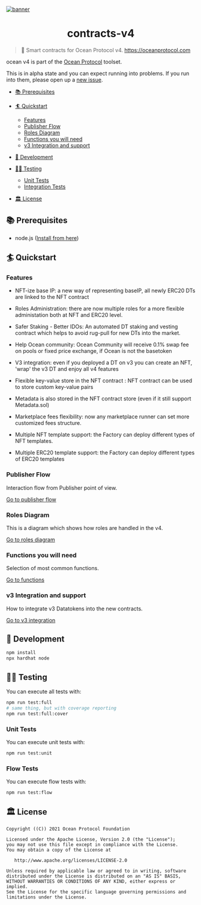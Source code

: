 [![banner](https://raw.githubusercontent.com/oceanprotocol/art/master/github/repo-banner%402x.png)](https://oceanprotocol.com)

<h1 align="center">contracts-v4</h1>

> 🦑 Smart contracts for Ocean Protocol v4. https://oceanprotocol.com
<!-- 
[![npm](https://img.shields.io/npm/v/@oceanprotocol/lib.svg)](https://www.npmjs.com/package/@oceanprotocol/lib)
[![Build Status](https://github.com/oceanprotocol/ocean.js/workflows/CI/badge.svg)](https://github.com/oceanprotocol/ocean.js/actions)
[![Maintainability](https://api.codeclimate.com/v1/badges/6381c81b8ac568a53537/maintainability)](https://codeclimate.com/github/oceanprotocol/ocean.js/maintainability)
[![Test Coverage](https://api.codeclimate.com/v1/badges/6381c81b8ac568a53537/test_coverage)](https://codeclimate.com/github/oceanprotocol/ocean.js/test_coverage)
[![code style: prettier](https://img.shields.io/badge/code_style-prettier-7b1173.svg?style=flat-square)](https://github.com/prettier/prettier)
[![js oceanprotocol](https://img.shields.io/badge/js-oceanprotocol-7b1173.svg)](https://github.com/oceanprotocol/eslint-config-oceanprotocol) -->

<!-- With ocean v4, you can:

- **Publish** data services: downloadable files or compute-to-data.
  Ocean creates a new [ERC20](https://github.com/ethereum/EIPs/blob/7f4f0377730f5fc266824084188cc17cf246932e/EIPS/eip-20.md)
  datatoken for each dataset / data service.
- **Mint** datatokens for the service
- **Sell** datatokens via an OCEAN-datatoken Balancer pool (for auto price discovery), or for a fixed price
- **Stake** OCEAN on datatoken pools
- **Consume** datatokens, to access the service
- **Transfer** datatokens to another owner, and **all other ERC20 actions**
  using [web3.js](https://web3js.readthedocs.io/en/v1.2.9/web3-eth-contract.html) etc. -->

ocean v4 is part of the [Ocean Protocol](https://oceanprotocol.com) toolset.

This is in alpha state and you can expect running into problems. If you run into them, please open up a [new issue](https://github.com/oceanprotocol/ocean.js/issues/new?assignees=&labels=bug&template=bug_report.md&title=).

- [📚 Prerequisites](#-prerequisites)
- [🏄 Quickstart](#-quickstart)
  - [Features](#features)
  - [Publisher Flow](#publisher-flow)
  - [Roles Diagram](#roles-diagram)
  - [Functions you will need](#functions-you-will-need)
  - [v3 Integration and support](#v3-integration-and-support)
  
- [🦑 Development](#-development)
- [👩‍🔬 Testing](#-testing)
  - [Unit Tests](#unit-tests)
  - [Integration Tests](#integration-tests)
- [🏛 License](#-license)

## 📚 Prerequisites

- node.js ([Install from here](https://nodejs.org/en/download/))
<!-- - A Unix based operating system (Mac or Linux) -->

<!-- ### Note

Any function that uses `getPastEvents()` will only work on Eth (see: <https://github.com/oceanprotocol/ocean.js/issues/741>). This includes:

- searchPoolforDT()
- getPoolsbyCreator()
- getPoolSharesByAddress()
- getAllPoolLogs()
- getPreviousValidOrders()
- searchforDT()
- getExchangesbyCreator()
- getExchangeSwaps()
- getAllExchangesSwaps() -->

<!-- ## 🏗 Installation

```bash
npm install @oceanprotocol/lib
``` -->

## 🏄 Quickstart



### Features

- NFT-ize base IP: a new way of representing baseIP, all newly ERC20 DTs are linked to the NFT contract

- Roles Administration: there are now multiple roles for a more flexible administation both at NFT and ERC20 level.

- Safer Staking - Better IDOs: An automated DT staking and vesting contract which helps to avoid rug-pull for new DTs into the market.

- Help Ocean community: Ocean Community will receive 0.1% swap fee on pools or fixed price exchange, if Ocean is not the basetoken

- V3 integration: even if you deployed a DT on v3 you can create an NFT, 'wrap' the v3 DT and enjoy all v4 features

- Flexible key-value store in the NFT contract : NFT contract can be used to store custom key-value pairs

- Metadata is also stored in the NFT contract store (even if it still support Metadata.sol)

- Marketplace fees flexibility: now any marketplace runner can set more customized fees structure.

- Multiple NFT template support: the Factory can deploy different types of NFT templates. 

- Multiple ERC20 template support: the Factory can deploy different types of ERC20 templates





<!-- This introduction is aimed at developers who are completely new to blockchain, no coding experience is required.

[Go to beginners guide](docs/beginners_guide.md) -->

### Publisher Flow

Interaction flow from Publisher point of view.

[Go to publisher flow](docs/quickstart_pubFlow.md)

### Roles Diagram

This is a diagram which shows how roles are handled in the v4.

[Go to roles diagram](docs/quickstart_roles.md)

<!-- ### Marketplace Flow

This batteries-included flow includes metadata, multiple services for one datatoken, and compute-to-data.

[Go to marketplace flow](docs/quickstart_marketplace.md) -->

### Functions you will need

Selection of most common functions.

[Go to functions](docs/quickstart_functions.md)

### v3 Integration and support

How to integrate v3 Datatokens into the new contracts.

[Go to v3 integration](docs/quickstart_v3.md)

<!-- ### 📖 Learn more

- [Get test OCEAN](docs/get-test-OCEAN.md) - from rinkeby
- [Understand config parameters](docs/parameters.md) - envvars vs files
- [Learn about off-chain services](docs/services.md) - Ocean Provider for data services, Aquarius metadata store
- [Learn about wallets](docs/wallets.md) - on generating, storing, and accessing private keys
- [Get an overview of ocean.js](docs/overview.md) - key modules and functions

If you have any difficulties with the quickstarts, or if you have further questions about how to use ocean.js please reach out to us on [Discord](https://discord.gg/TnXjkR5).

If you notice any bugs or issues with ocean.js please [open an issue on github](https://github.com/oceanprotocol/ocean.js/issues/new?assignees=&labels=bug&template=bug_report.md&title=). -->

## 🦑 Development


```bash
npm install
npx hardhat node
```

<!-- ## ✨ Code Style

For linting and auto-formatting you can use from the root of the project:

```bash
# lint all js with eslint
npm run lint

# auto format all js & css with prettier, taking all configs into account
npm run format
``` -->

## 👩‍🔬 Testing


You can execute all tests with:

```bash
npm run test:full
# same thing, but with coverage reporting
npm run test:full:cover
```

<!-- Test suite for unit & integration tests is setup with [Mocha](https://mochajs.org) as test runner, and [nyc](https://github.com/istanbuljs/nyc) for coverage reporting. A combined coverage report is sent to CodeClimate via the `coverage` GitHub Actions job.

Running all tests requires running Ocean Protocol components beforehand with [Barge](https://github.com/oceanprotocol/barge), which also runs a `ganache-cli` instance:

```bash
git clone https://github.com/oceanprotocol/barge
cd barge

./start_ocean.sh --with-provider2 --no-dashboard
```

You can then proceed to run in another terminal.

Let ocean.js know where to pickup the smart contract addresses, which has been written out by Barge in this location:

```
export ADDRESS_FILE="${HOME}/.ocean/ocean-contracts/artifacts/address.json"
```

Build metadata:

```
npm run build:metadata
```

Executing linting, type checking, unit, and integration tests with coverage reporting all in one go:

```bash
npm test
``` -->

### Unit Tests

You can execute unit tests with:

```bash
npm run test:unit

```

### Flow Tests

You can execute flow tests with:

```bash
npm run test:flow

```

<!-- ## 🛳 Production

To create a production build, run from the root of the project:

```bash
npm run build
``` -->

<!-- ## ⬆️ Releases

Releases are managed semi-automatically. They are always manually triggered from a developer's machine with release scripts.

### Production

From a clean `main` branch you can run the release task bumping the version accordingly based on semantic versioning:

```bash
npm run release
```

The task does the following:

- bumps the project version in `package.json`, `package-lock.json`
- auto-generates and updates the CHANGELOG.md file from commit messages
- creates a Git tag
- commits and pushes everything
- creates a GitHub release with commit messages as description
- Git tag push will trigger a GitHub Action workflow to do a npm release

For the GitHub releases steps a GitHub personal access token, exported as `GITHUB_TOKEN` is required. [Setup](https://github.com/release-it/release-it#github-releases) -->

## 🏛 License

```
Copyright ((C)) 2021 Ocean Protocol Foundation

Licensed under the Apache License, Version 2.0 (the "License");
you may not use this file except in compliance with the License.
You may obtain a copy of the License at

   http://www.apache.org/licenses/LICENSE-2.0

Unless required by applicable law or agreed to in writing, software
distributed under the License is distributed on an "AS IS" BASIS,
WITHOUT WARRANTIES OR CONDITIONS OF ANY KIND, either express or implied.
See the License for the specific language governing permissions and
limitations under the License.
```
